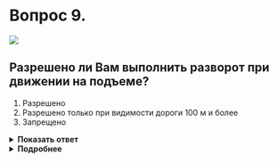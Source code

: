 # Вопрос 9.

![](https://s.drom.ru/i24227/pdd/tickets/2016/1542609122.jpg)

## Разрешено ли Вам выполнить разворот при движении на подъеме?

1. Разрешено
2. Разрешено только при видимости дороги 100 м и более
3. Запрещено

<details>
<summary><b>Показать ответ</b></summary>
Правильный ответ: 2
</details>
<details>
<summary><b>Подробнее</b></summary>
«Перелом» дороги ограничивает видимость. Разворот запрещается в местах с видимостью дороги хотя бы в одном направлении менее 100 м.
(Пункт 8.11 ПДД)
</details>
